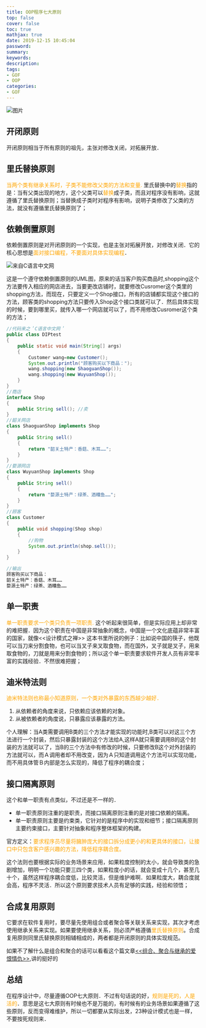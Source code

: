 ```yaml
---
title: OOP程序七大原则
top: false
cover: false
toc: true
mathjax: true
date: 2019-12-15 10:45:04
password:
summary:
keywords:
description:
tags:
- GOF
- OOP
categories:
- GOF
---
```




![图片](http://xhh.dengzii.com/autumn-4656877_1920.png)



## 开闭原则

开闭原则相当于所有原则的祖先，主张对修改关闭，对拓展开放．



## 里氏替换原则

<font color=orange>当两个类有继承关系时，子类不能修改父类的方法和变量.  </font>里氏替换中的<font color=orange>替换</font>指的是：当有父类出现的地方，这个父类可以<font color=orange>替换</font>成子类，而且对程序没有影响，这就遵循了里氏替换原则；当替换成子类时对程序有影响，说明子类修改了父类的方法，就没有遵循里氏替换原则了；

## 依赖倒置原则

依赖倒置原则是对开闭原则的一个实现，也是主张对拓展开放，对修改关闭．它的核心思想是<font color=orange>面对接口编程，不要面对具体实现编程</font>．

![来自C语言中文网](http://xhh.dengzii.com/3-1Q113131610L7.gif)

这是一个遵守依赖倒置原则的UML图，原来的话当客户购买商品时,shopping这个方法要传入相应的网店进去，当要更改店铺时，就要修改Cusromer这个类里的shopping方法，而现在，只要定义一个Shop接口，所有的店铺都实现这个接口的方法，顾客类的shopping方法只要传入Shop这个接口类就可以了．然后具体实现的时候，要到哪里买，就传入哪一个网店就可以了，而不用修改Cusromer这个类的方法；

```java
//代码来之＇C语言中文网＇
public class DIPtest
{
    public static void main(String[] args)
    {
        Customer wang=new Customer();
        System.out.println("顾客购买以下商品："); 
        wang.shopping(new ShaoguanShop()); 
        wang.shopping(new WuyuanShop());
    }
}
//商店
interface Shop
{
    public String sell(); //卖
}
//韶关网店
class ShaoguanShop implements Shop
{
    public String sell()
    {
        return "韶关土特产：香菇、木耳……"; 
    } 
}
//婺源网店
class WuyuanShop implements Shop
{
    public String sell()
    {
        return "婺源土特产：绿茶、酒糟鱼……"; 
    }
} 
//顾客
class Customer
{
    public void shopping(Shop shop)
    {
        //购物
        System.out.println(shop.sell()); 
    }
}

//输出
顾客购买以下商品：
韶关土特产：香菇、木耳……
婺源土特产：绿茶、酒糟鱼……
```

## 单一职责

<font color=orange>单一职责要求一个类只负责一项职责.  </font>这个听起来很简单，但是实际应用上却非常的难把握．因为这个职责在中国是非常抽象的概念，中国是一个文化底蕴非常丰富的国家，就像<<设计模式之禅>> 这本书里所说的例子：比如说中国的筷子，他既可以当刀来分割食物，也可以当叉子来叉取食物，而在国外，叉子就是叉子，用来取食物的，刀就是用来分割食物的；所以这个单一职责要求软件开发人员有非常丰富的实践经验．不然很难把握；

## 迪米特法则

<font color=orange>迪米特法则也称最小知道原则，一个类对外暴露的东西越少越好．</font>

1. 从依赖者的角度来说，只依赖应该依赖的对象。
2. 从被依赖者的角度说，只暴露应该暴露的方法。

个人理解：当A类需要调用B类的三个方法才能实现的功能时,B类可以对这三个方法进行一个封装，然后只暴露封装的这个方法给A,这样A就只需要调用B的这个封装的方法就可以了，当B的三个方法中有修改的时候，只要修改B这个对外封装的方法就可以，而Ａ调用者却不用改变，因为Ａ只知道调用这个方法可以实现功能，而不用具体管Ｂ内部是怎么实现的，降低了程序的耦合度；

## 接口隔离原则

这个和单一职责有点类似，不过还是不一样的．

- 单一职责原则注重的是职责，而接口隔离原则注重的是对接口依赖的隔离。
- 单一职责原则主要是约束类，它针对的是程序中的实现和细节；接口隔离原则主要约束接口，主要针对抽象和程序整体框架的构建。

官方定义：<font color=orange>要求程序员尽量将臃肿庞大的接口拆分成更小的和更具体的接口，让接口中只包含客户感兴趣的方法，降低程序耦合度。</font>

这个法则也要根据实际的业务场景来应用，如果粒度控制的太小，就会导致类的急剧增加，明明一个功能只要三四个类，如果粒度小的话，就会变成十几个，甚至几十个，虽然这样程序耦合度低，比较灵活，但是维护难啊．如果粒度大，耦合度就会高，程序不灵活．所以这个原则要求技术人员有足够的实践，经验和领悟；

## 合成复用原则

它要求在软件复用时，要尽量先使用组合或者聚合等关联关系来实现，其次才考虑使用继承关系来实现。如果要使用继承关系，则必须严格遵循<font color=orange>里氏替换原则</font>。合成复用原则同里氏替换原则相辅相成的，两者都是开闭原则的具体实现规范。

如果不了解什么是组合和聚合的话可以看看这个篇文章[<<组合、聚合与继承的爱恨情仇>>](https://blog.csdn.net/qq_31655965/article/details/54645220),讲的挺好的



## 总结

在程序设计中，尽量遵循OOP七大原则．不过有句话说的好，<font color=orange>规则是死的，人是活的</font>．意思是这七大原则有时候也不是万能的，有时候有的业务场景如果遵循了这些原则，反而变得难维护，所以一切都要从实际出发，23种设计模式也是一样，不要按死规则来．